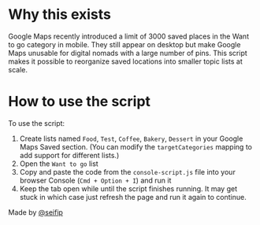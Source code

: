 # Why this exists
Google Maps recently introduced a limit of 3000 saved places in the Want to go category in mobile. They still appear on desktop but make Google Maps unusable for digital nomads with a large number of pins. This script makes it possible to reorganize saved locations into smaller topic lists at scale.

# How to use the script

To use the script:
1. Create lists named `Food`, `Test`, `Coffee`, `Bakery`, `Dessert` in your Google Maps Saved section. (You can modify the `targetCategories` mapping to add support for different lists.)
2. Open the `Want to go` list
3. Copy and paste the code from the `console-script.js` file into your browser Console (`Cmd + Option + I`) and run it
4. Keep the tab open while until the script finishes running. It may get stuck in which case just refresh the page and run it again to continue.

Made by [@seifip](https://twitter.com/seifip)
